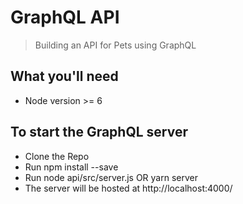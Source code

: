 # GraphQL API
> Building an API for Pets using GraphQL

## What you'll need
* Node version >= 6

## To start the GraphQL server
* Clone the Repo
* Run npm install --save
* Run node api/src/server.js OR yarn server
* The server will be hosted at http://localhost:4000/
